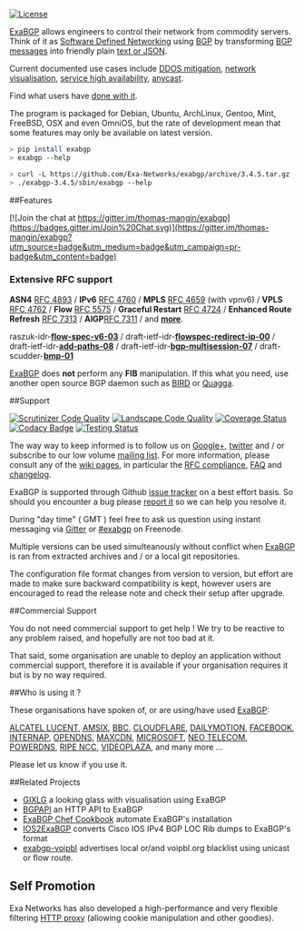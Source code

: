 [![License](https://pypip.in/license/exabgp/badge.svg)](https://github.com/Exa-Networks/exabgp/blob/master/COPYRIGHT)

[ExaBGP](http://github.com/Exa-Networks/exabgp) allows engineers to control their network from commodity servers.
Think of it as [Software Defined Networking](http://en.wikipedia.org/wiki/Software-defined_networking) using [BGP](http://en.wikipedia.org/wiki/BGP) by transforming [BGP messages](http://thomas.mangin.com/data/pdf/UKNOF%2015%20-%20Mangin%20-%20Naked%20BGP.pdf) into friendly plain [text or JSON](https://github.com/Exa-Networks/exabgp/wiki/Controlling-ExaBGP-:-API-for-received-messages).

Current documented use cases include [DDOS mitigation](http://perso.nautile.fr/prez/fgabut-flowspec-frnog-final.pdf), [network visualisation](https://code.google.com/p/gixlg/wiki/sample_maps), [service high availability](http://vincent.bernat.im/en/blog/2013-exabgp-highavailability.html),
[anycast](http://blog.iweb-hosting.co.uk/blog/2012/01/27/using-bgp-to-serve-high-availability-dns/).

Find what users have [done with it](https://github.com/Exa-Networks/exabgp/wiki/Related-articles).

 The program is packaged for Debian, Ubuntu, ArchLinux, Gentoo, Mint, FreeBSD, OSX and even OmniOS, but the rate of development mean that some features may only be available on latest version.

 ```sh
> pip install exabgp
> exabgp --help
 ```

```sh
> curl -L https://github.com/Exa-Networks/exabgp/archive/3.4.5.tar.gz | tar zx
> ./exabgp-3.4.5/sbin/exabgp --help
```

##Features

[![Join the chat at https://gitter.im/thomas-mangin/exabgp](https://badges.gitter.im/Join%20Chat.svg)](https://gitter.im/thomas-mangin/exabgp?utm_source=badge&utm_medium=badge&utm_campaign=pr-badge&utm_content=badge)

### Extensive RFC support

**ASN4** [RFC 4893](http://www.ietf.org/rfc/rfc4893.txt) /
**IPv6** [RFC 4760](http://www.ietf.org/rfc/rfc4760.txt) /
**MPLS** [RFC 4659](http://tools.ietf.org/html/rfc4659) (with vpnv6) /
**VPLS** [RFC 4762](http://tools.ietf.org/html/rfc4762) /
**Flow** [RFC 5575](http://tools.ietf.org/html/rfc5575) /
**Graceful Restart** [RFC 4724](http://www.ietf.org/rfc/rfc4724.txt) /
**Enhanced Route Refresh** [RFC 7313](http://tools.ietf.org/html/rfc7313) /
**AIGP**[RFC 7311](http://tools.ietf.org/html/rfc7311) /
and **[more](https://github.com/Exa-Networks/exabgp/wiki/RFC-Information)**.

raszuk-idr-**[flow-spec-v6-03](http://tools.ietf.org/html/draft-ietf-idr-flow-spec-v6-03)** / draft-ietf-idr-**[flowspec-redirect-ip-00](http://tools.ietf.org/html/draft-ietf-idr-flowspec-redirect-ip-00)** /
draft-ietf-idr-**[add-paths-08](http://tools.ietf.org/html/draft-ietf-idr-add-paths-08)** / draft-ietf-idr-**[bgp-multisession-07](http://tools.ietf.org/html/draft-ietf-idr-bgp-multisession-07)** / draft-scudder-**[bmp-01](http://tools.ietf.org/html/draft-scudder-bmp-01)**

[ExaBGP](http://github.com/Exa-Networks/exabgp) does **not** perform any **FIB** manipulation. If this what you need, use another open source BGP daemon such as [BIRD](http://bird.network.cz/) or [Quagga](http://www.quagga.net/).

##Support

[![Scrutinizer Code Quality](https://scrutinizer-ci.com/g/Exa-Networks/exabgp/badges/quality-score.png)](https://scrutinizer-ci.com/g/Exa-Networks/exabgp/)
[![Landscape Code Quality](https://landscape.io/github/Exa-Networks/exabgp/master/landscape.svg)](https://landscape.io/github/Exa-Networks/exabgp/)
[![Coverage Status](https://img.shields.io/coveralls/Exa-Networks/exabgp.svg)](https://coveralls.io/r/Exa-Networks/exabgp)
[![Codacy Badge](https://www.codacy.com/project/badge/1f5fedb98bfd47bcb9ab868ea53ea210)](https://www.codacy.com/public/thomasmangin/exabgp_2)
[![Testing Status](https://travis-ci.org/Exa-Networks/exabgp.svg)](https://travis-ci.org/Exa-Networks/exabgp)

The way way to keep informed is to follow us on [Google+](https://plus.google.com/u/0/communities/108249711110699351497), [twitter](https://twitter.com/#!/search/exabgp) and / or subscribe to our low volume [mailing list](http://groups.google.com/group/exabgp-users).
For more information, please consult any of the [wiki pages](https://github.com/Exa-Networks/exabgp/wiki), in particular the [RFC compliance](https://github.com/Exa-Networks/exabgp/wiki/RFC-Information), [FAQ](https://github.com/Exa-Networks/exabgp/wiki/FAQ)
 and [changelog](https://raw.github.com/Exa-Networks/exabgp/master/CHANGELOG).

ExaBGP is supported through Github [issue tracker](https://github.com/Exa-Networks/exabgp/issues) on a best effort basis. So should you encounter a bug please [report it](https://github.com/Exa-Networks/exabgp/issues?labels=bug&page=1&state=open) so we can help you resolve it.

During "day time" ( GMT ) feel free to ask us question using instant messaging via [Gitter](https://gitter.im/Exa-Networks/exabgp) or [#exabgp](irc://irc.freenode.net:6667/exabgp) on Freenode.

Multiple versions can be used simulteanously without conflict when [ExaBGP](http://github.com/Exa-Networks/exabgp) is ran from extracted archives and / or a local git repositories.

The configuration file format changes from version to version, but effort are made to make sure backward compatibility is kept, however users are encouraged to read the release note and check their setup after upgrade.

##Commercial Support

You do not need commercial support to get help ! We try to be reactive to any problem raised, and hopefully are not too bad at it.

That said, some organisation are  unable to deploy an application without commercial support, therefore it is available if your organisation requires it but is by no way required.

##Who is using it ?

These organisations have spoken of, or are using/have used [ExaBGP](http://github.com/Exa-Networks/exabgp):

[ALCATEL LUCENT](http://www.nanog.org/sites/default/files/wed.general.trafficdiversion.serodio.10.pdf),
[AMSIX](https://ripe64.ripe.net/presentations/49-Follow_Up_AMS-IX_route-server_test_Euro-IX_20th_RIPE64.pdf),
[BBC](http://www.bbc.co.uk/),
[CLOUDFLARE](http://www.slideshare.net/TomPaseka/flowspec-apf-2013),
[DAILYMOTION](https://twitter.com/fgabut),
[FACEBOOK](http://velocityconf.com/velocity2013/public/schedule/detail/28410),
[INTERNAP](http://www.internap.com/),
[OPENDNS](http://www.opendns.com/),
[MAXCDN](http://blog.maxcdn.com/anycast-ip-routing-used-maxcdn/),
[MICROSOFT](http://www.nanog.org/sites/default/files/wed.general.brainslug.lapukhov.20.pdf),
[NEO TELECOM](http://media.frnog.org/FRnOG_18/FRnOG_18-6.pdf),
[POWERDNS](https://www.powerdns.com/),
[RIPE NCC](https://labs.ripe.net/Members/wouter_miltenburg/Researchpaper.pdf),
[VIDEOPLAZA](http://www.videoplaza.com),
and many more ...

Please let us know if you use it.

##Related Projects

 * [GIXLG](https://code.google.com/p/gixlg/) a looking glass with visualisation using ExaBGP
 * [BGPAPI](https://github.com/abh/bgpapi) an HTTP API to ExaBGP
 * [ExaBGP Chef Cookbook](https://github.com/hw-cookbooks/exabgp) automate ExaBGP's installation
 * [IOS2ExaBGP](https://github.com/lochiiconnectivity/ios2exa) converts Cisco IOS IPv4 BGP LOC Rib dumps to ExaBGP's format
 * [exabgp-voipbl](https://github.com/GeertHauwaerts/exabgp-voipbl) advertises local or/and voipbl.org blacklist using unicast or flow route.

## Self Promotion

Exa Networks has also developed a high-performance and very flexible filtering [HTTP proxy](https://github.com/Exa-Networks/exaproxy) (allowing cookie manipulation and other goodies).
